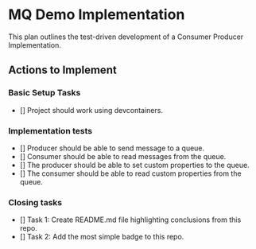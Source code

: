 # MQ Demo Implementation
This plan outlines the test-driven development of a Consumer Producer Implementation.

## Actions to Implement

### Basic Setup Tasks
- [] Project should work using devcontainers.

### Implementation tests
- [] Producer should be able to send message to a queue.
- [] Consumer should be able to read messages from the queue.
- [] The producer should be able to set custom properties to the queue.
- [] The consumer should be able to read custom properties from the queue.

### Closing tasks
- [] Task 1: Create README.md file highlighting conclusions from this repo.
- [] Task 2: Add the most simple badge to this repo.